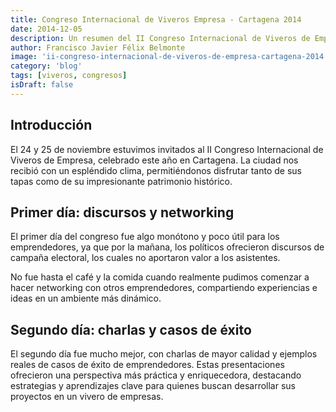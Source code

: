 ```yaml
---
title: Congreso Internacional de Viveros Empresa - Cartagena 2014
date: 2014-12-05
description: Un resumen del II Congreso Internacional de Viveros de Empresa en Cartagena, destacando experiencias, networking y casos de éxito.
author: Francisco Javier Félix Belmonte
image: 'ii-congreso-internacional-de-viveros-de-empresa-cartagena-2014'
category: 'blog'
tags: [viveros, congresos]
isDraft: false
---
```


## Introducción

El 24 y 25 de noviembre estuvimos invitados al II Congreso Internacional de Viveros de Empresa, celebrado este año en Cartagena. La ciudad nos recibió con un espléndido clima, permitiéndonos disfrutar tanto de sus tapas como de su impresionante patrimonio histórico.

## Primer día: discursos y networking

El primer día del congreso fue algo monótono y poco útil para los emprendedores, ya que por la mañana, los políticos ofrecieron discursos de campaña electoral, los cuales no aportaron valor a los asistentes.

No fue hasta el café y la comida cuando realmente pudimos comenzar a hacer networking con otros emprendedores, compartiendo experiencias e ideas en un ambiente más dinámico.

## Segundo día: charlas y casos de éxito

El segundo día fue mucho mejor, con charlas de mayor calidad y ejemplos reales de casos de éxito de emprendedores. Estas presentaciones ofrecieron una perspectiva más práctica y enriquecedora, destacando estrategias y aprendizajes clave para quienes buscan desarrollar sus proyectos en un vivero de empresas.

